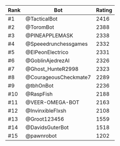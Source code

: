 Rank|Bot|Rating
---|---|---
#1|@TacticalBot|2416
#2|@ToromBot|2388
#3|@PINEAPPLEMASK|2338
#4|@Speeedrunchessgames|2332
#5|@ElPeonElectrico|2331
#6|@GoblinAjedrezAI|2326
#7|@Ghost_HunteR2998|2323
#8|@CourageousCheckmate7|2289
#9|@tbhOnBot|2236
#10|@RaspFish|2188
#11|@VEER-OMEGA-BOT|2163
#12|@InvinxibleFlxsh|2108
#13|@Groot123456|1559
#14|@DavidsGuterBot|1518
#15|@pawnrobot|1202
